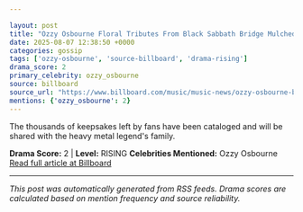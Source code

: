 ```yaml
---

layout: post
title: "Ozzy Osbourne Floral Tributes From Black Sabbath Bridge Mulched For Spreading on Rocker’s Final Resting Place"""
date: 2025-08-07 12:38:50 +0000
categories: gossip
tags: ['ozzy-osbourne', 'source-billboard', 'drama-rising']
drama_score: 2
primary_celebrity: ozzy_osbourne
source: billboard
source_url: "https://www.billboard.com/music/music-news/ozzy-osbourne-bridge-floral-tributes-mulched-spreading-grave-1236038423/"""
mentions: {'ozzy_osbourne': 2}
---
```


The thousands of keepsakes left by fans have been cataloged and will be shared with the heavy metal legend's family.

**Drama Score:** 2 | **Level:** RISING **Celebrities Mentioned:** Ozzy Osbourne [Read full article at Billboard](https://www.billboard.com/music/music-news/ozzy-osbourne-bridge-floral-tributes-mulched-spreading-grave-1236038423/)

---

*This post was automatically generated from RSS feeds. Drama scores are calculated based on mention frequency and source reliability.*
